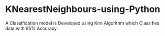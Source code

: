 # KNearestNeighbours-using-Python
A Classification model is Developed using Knn Algorithm which Classifies data with 95% Accuracy.
